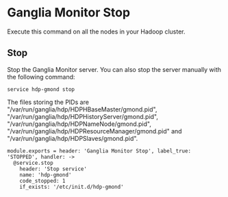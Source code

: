 
# Ganglia Monitor Stop

Execute this command on all the nodes in your Hadoop cluster.


## Stop

Stop the Ganglia Monitor server. You can also stop the server manually with
the following command:

```
service hdp-gmond stop
```

The files storing the PIDs are "/var/run/ganglia/hdp/HDPHBaseMaster/gmond.pid",
"/var/run/ganglia/hdp/HDPHistoryServer/gmond.pid",  "/var/run/ganglia/hdp/HDPNameNode/gmond.pid",
"/var/run/ganglia/hdp/HDPResourceManager/gmond.pid" and "/var/run/ganglia/hdp/HDPSlaves/gmond.pid".

    module.exports = header: 'Ganglia Monitor Stop', label_true: 'STOPPED', handler: ->
      @service.stop
        header: 'Stop service'
        name: 'hdp-gmond'
        code_stopped: 1
        if_exists: '/etc/init.d/hdp-gmond'
